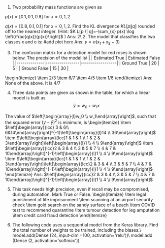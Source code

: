 1. Two probability mass functions are given as

$p(x)=[0.1,0.1,0.8]$ for $x=0,1,2$

$q(x)=[0.8,0.1,0.1]$ for $x=0,1,2$.
Find the $\mathrm{KL}$ divergence $K L[p \| q]$ rounded off to the nearest integer. (Hint: $K L[p \| q]=-\sum_{x} p(x) \log \left(\frac{q(x)}{p(x)}\right)$ )
Ans: 2\\
2. The model that classifies the two classes x and o  is:
#add plot here
Ans: $y=\sigma\left(x_{1}+x_{2}-3\right)$

3. The confusion matrix for a detection model for red roses is shown below. The precision of the model is\\
|              | Estimated True | Estimated False |
|--------------|-----------------|------------------|
| Ground True  | 20              | 5                |
| Ground False | 15              | 30               |


\begin{itemize}
    \item 2/3
    \item 6/7
    \item 4/5
    \item 1/6
\end{itemize}
Ans: None of the above. It is $4 / 7$

4. Three data points are given as shown in the table, for which a linear model is built as
$$
\hat{y}=w_0+w_1 x
$$

The value of $\left[\begin{array}{l}w_0 \\ w_1\end{array}\right]$, such that the squared error $(y-\hat{y})^2$ is minimum, is
\begin{itemize}
    \item $\left[\begin{array}{lcc} 3 & 6\\ 6&14\end{array}\right]^{-1}\left[\begin{array}{l}14 \\ 36\end{array}\right]$
    \item $\left[\begin{array}{lcc}1 & 1 & 1 \\ 1 & 2 & 3\end{array}\right]\left[\begin{array}{l}1 \\ 4 \\ 9\end{array}\right]$
    \item $\left[\begin{array}{lcc}2 & 3 & 4 \\ 3 & 5 & 7 \\ 4 & 7 & 10\end{array}\right]^{-1}\left[\begin{array}{l}1 \\ 4 \\ 9\end{array}\right]$
    \item $\left[\begin{array}{lcc}1 & 1 & 1 \\ 1 & 2 & 3\end{array}\right]\left[\begin{array}{lcc}2 & 3 & 4 \\ 3 & 5 & 7 \\ 4 & 7 & 10\end{array}\right]^{-1}\left[\begin{array}{l}1 \\ 4 \\ 9\end{array}\right]$
\end{itemize}
Ans: $\left[\begin{array}{lcc}2 & 3 & 4 \\ 3 & 5 & 7 \\ 4 & 7 & 10\end{array}\right]^{-1}\left[\begin{array}{l}1 \\ 4 \\ 9\end{array}\right]$

5. This task needs high precision, even if recall may be compromised, during automation. Mark True or False.
\begin{itemize}
    \item legal punishment of life imprisonment
    \item scanning at an airport security check
    \item gold search on the sandy surface of a beach
    \item COVID test to recommend quarantine
    \item tumour detection for leg amputation
    \item credit card fraud detection
\end{itemize}

6. The following code uses a sequential model from the Keras library. Find the total number of weights to be trained, including the biases.\\
model.add(Dense (24, input-dim =100, activation='relu'))\\
model.add (Dense (2, activation='softmax'))
